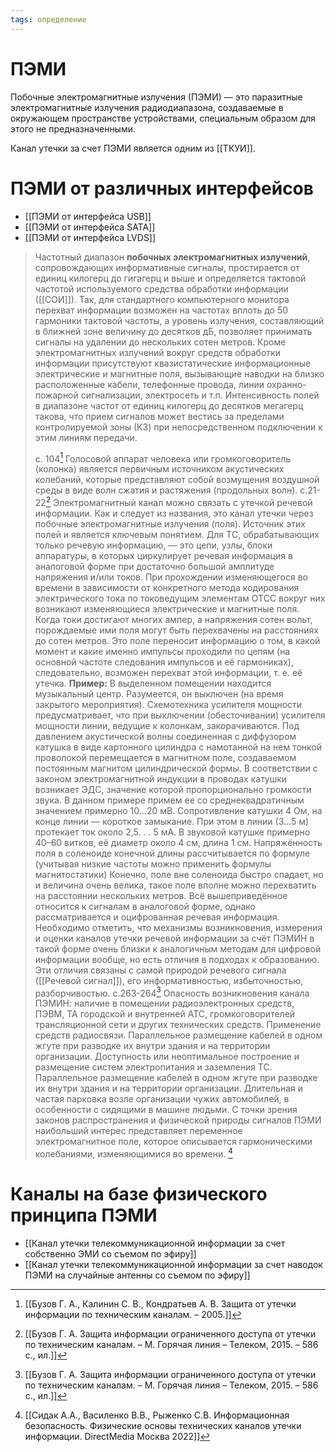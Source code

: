 ```yaml
---
tags: определение
---
```

# ПЭМИ
Побочные электромагнитные излучения (ПЭМИ) — это паразитные электромагнитные излучения радиодиапазона, создаваемые в окружающем пространстве устройствами, специальным образом для этого не предназначенными.

Канал утечки за счет ПЭМИ является одним из [[ТКУИ]].

# ПЭМИ от различных интерфейсов
- [[ПЭМИ от интерфейса USB]]
- [[ПЭМИ от интерфейса SATA]]
- [[ПЭМИ от интерфейса LVDS]]


>Частотный диапазон **побочных электромагнитных излучений**, сопровождающих информативные сигналы, простирается от единиц килогерц до гигагерц и выше и определяется тактовой частотой используемого средства обработки информации ([[СОИ]]). Так, для стандартного компьютерного монитора перехват информации возможен на частотах вплоть до 50 гармоники тактовой частоты, а уровень излучения, составляющий в ближней зоне величину до десятков дБ, позволяет принимать сигналы на удалении до нескольких сотен метров.
>Кроме электромагнитных излучений вокруг средств обработки информации присутствуют квазистатические информационные электрические и магнитные поля, вызывающие наводки на близко расположенные кабели, телефонные провода, линии охранно-пожарной сигнализации, электросеть и т.п. Интенсивность полей в диапазоне частот от единиц килогерц до десятков мегагерц такова, что прием сигналов может вестись за пределами контролируемой зоны (КЗ) при непосредственном подключении к этим линиям передачи.
>
>с. 104[^1]
>Голосовой аппарат человека или громкоговоритель (колонка) является первичным источником акустических колебаний, которые представляют собой возмущения воздушной среды в виде волн сжатия и растяжения (продольных волн). 
>с.21-22[^2] 
>Электромагнитный канал можно связать с утечкой речевой информации.
>Как и следует из названия, это канал утечки через побочные электромагнитные излучения (поля). Источник этих полей и является ключевым понятием. Для ТC, обрабатывающих только речевую информацию, — это цепи, узлы, блоки аппаратуры, в которых циркулирует речевая информация в аналоговой форме при достаточно большой амплитуде напряжения и/или токов. При прохождении изменяющегося во времени в зависимости от конкретного метода кодирования электрического тока по токоведущим элементам ОТСС вокруг них возникают изменяющиеся электрические и магнитные поля. Когда токи достигают многих ампер, а напряжения сотен вольт, порождаемые ими поля могут быть перехвачены на расстояниях до сотен метров. Это поле переносит информацию о том, в какой момент и какие именно импульсы проходили по цепям (на основной частоте следования импульсов и её гармониках), следовательно, возможен перехват этой информации, т. е. её утечка.
>**Пример:** В выделенном помещении находится музыкальный центр. Разумеется, он выключен (на время закрытого мероприятия). Схемотехника усилителя мощности предусматривает, что при выключении (обесточивании) усилителя мощности линии, ведущие к колонкам, закорачиваются. Под давлением акустической волны соединенная с диффузором катушка в виде картонного цилиндра с намотанной на нем тонкой проволокой перемещается в магнитном поле, создаваемом постоянным магнитом цилиндрической формы. В соответствии с законом электромагнитной индукции в проводах катушки возникает ЭДС, значение которой пропорционально громкости звука. В данном примере примем ее со среднеквадратичным значением примерно 10...20 мВ. Сопротивление катушки 4 Ом, на конце линии — короткое замыкание. При этом в линии (3...5 м) протекает ток около 2,5. . . 5 мА. В звуковой катушке примерно 40–60 витков, её диаметр около 4 см, длина 1 см.
>Напряжённость поля в соленоиде конечной длины рассчитывается по формуле (учитывая низкие частоты можно применить формулы магнитостатики)
>Конечно, поле вне соленоида быстро спадает, но и величина очень велика, такое поле вполне можно перехватить на расстоянии нескольких метров.
>Всё вышеприведённое относится к сигналам в аналоговой форме, однако рассматривается и оцифрованная речевая информация. Необходимо отметить, что механизмы возникновения, измерения и оценки каналов утечки речевой информации за счёт ПЭМИН в такой форме очень близки к аналогичным методам для цифровой информации вообще, но есть отличия в подходах к образованию. Эти отличия связаны с самой природой речевого сигнала ([[Речевой сигнал]]), его информативностью, избыточностью, разборчивостью. 
>с.263-264[^2] 
>Опасность возникновения канала ПЭМИН: наличие в помещении радиоэлектронных средств, ПЭВМ, ТА городской и внутренней АТС, громкоговорителей трансляционной сети и других технических средств. Применение средств радиосвязи. Параллельное размещение кабелей в одном жгуте при разводке их внутри здания и на территории организации. Доступность или неоптимальное построение и размещение систем электропитания и заземления ТС. Параллельное размещение кабелей в одном жгуте при разводке их внутри здания и на территории организации. Длительная и частая парковка возле организации чужих автомобилей, в особенности с сидящими в машине людьми.
>С точки зрения законов распространения и физической природы сигналов ПЭМИ наибольший интерес представляет переменное электромагнитное поле, которое описывается гармоническими колебаниями, изменяющимися во времени. [^3] 

  [^1]:[[Бузов Г. А., Калинин С. В., Кондратьев А. В. Защита от утечки информации по техническим каналам. – 2005.]] 
  [^2]:[[Бузов Г. А. Защита информации ограниченного доступа от утечки по техническим каналам. – М. Горячая линия – Телеком, 2015. – 586 с., ил.]] 
   [^3]:[[Сидак А.А., Василенко В.В., Рыженко С.В. Информационная безопасность. Физические основы технических каналов утечки информации. DirectMedia Москва 2022]]
# Каналы на базе физического принципа ПЭМИ
- [[Канал утечки телекоммуникационной информации за счет собственно ЭМИ со съемом по эфиру]]
- [[Канал утечки телекоммуникационной информации за счет наводок ПЭМИ на случайные антенны со съемом по эфиру]]

